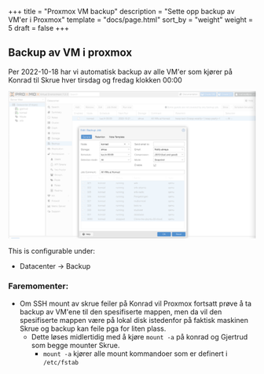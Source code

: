 +++
title = "Proxmox VM backup"
description = "Sette opp backup av VM'er i Proxmox"
template = "docs/page.html"
sort_by = "weight"
weight = 5
draft = false
+++

## Backup av VM i proxmox

Per 2022-10-18 har vi automatisk backup av alle VM'er som kjører på Konrad til
Skrue hver tirsdag og fredag klokken 00:00

![Proxmox backup setup](Proxmox-backup-image.png)

This is configurable under:

- Datacenter -> Backup

### Faremomenter:

- Om SSH mount av skrue feiler på Konrad vil Proxmox fortsatt prøve å ta backup
  av VM'ene til den spesifiserte mappen, men da vil den spesifiserte mappen være
  på lokal disk istedenfor på faktisk maskinen Skrue og backup kan feile pga for
  liten plass.
  - Dette løses midlertidig med å kjøre `mount -a` på konrad og Gjertrud som
    begge mounter Skrue.
    - `mount -a` kjører alle mount kommandoer som er definert i `/etc/fstab`
